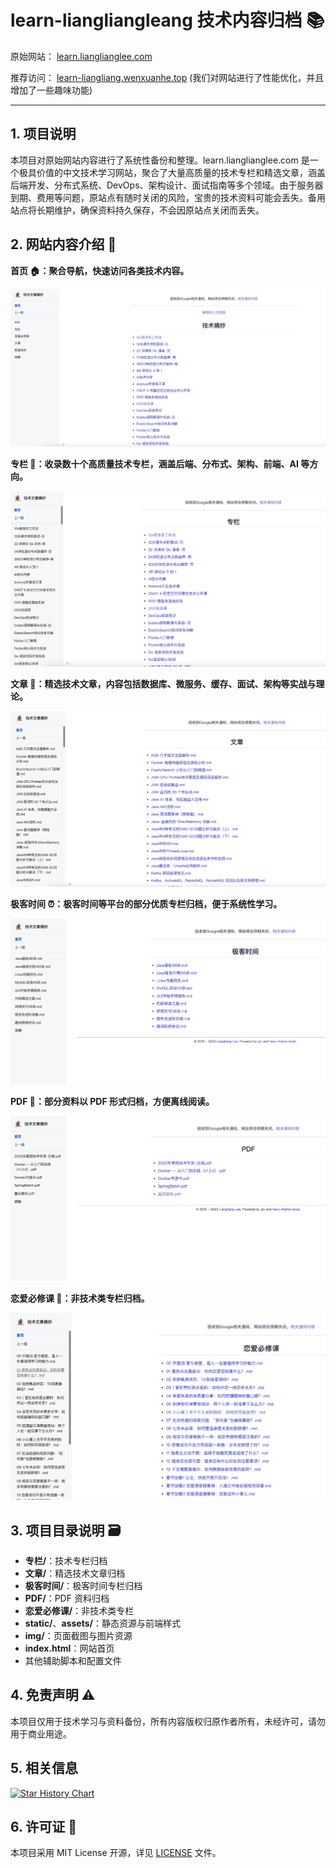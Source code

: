 # learn-liangliangleang 技术内容归档 📚

原始网站： [learn.lianglianglee.com](https://learn.lianglianglee.com)

推荐访问： [learn-liangliang.wenxuanhe.top](https://learn-liangliang.wenxuanhe.top) (我们对网站进行了性能优化，并且增加了一些趣味功能)

---

## 1. 项目说明

本项目对原始网站内容进行了系统性备份和整理。learn.lianglianglee.com 是一个极具价值的中文技术学习网站，聚合了大量高质量的技术专栏和精选文章，涵盖后端开发、分布式系统、DevOps、架构设计、面试指南等多个领域。由于服务器到期、费用等问题，原站点有随时关闭的风险，宝贵的技术资料可能会丢失。备用站点将长期维护，确保资料持久保存，不会因原站点关闭而丢失。

## 2. 网站内容介绍 📝

**首页 🏠：聚合导航，快速访问各类技术内容。**
<p align="center">
  <img src="img/index.png" />
</p>

**专栏 📖：收录数十个高质量技术专栏，涵盖后端、分布式、架构、前端、AI 等方向。**
<p align="center">
  <img src="img/专栏.png" />
</p>

**文章 📰：精选技术文章，内容包括数据库、微服务、缓存、面试、架构等实战与理论。**
<p align="center">
  <img src="img/文章.png" />
</p>

**极客时间 ⏰：极客时间等平台的部分优质专栏归档，便于系统性学习。**
<p align="center">
  <img src="img/极客时间.png" />
</p>

**PDF 📄：部分资料以 PDF 形式归档，方便离线阅读。**
<p align="center">
  <img src="img/PDF.png" />
</p>

**恋爱必修课 💌：非技术类专栏归档。**
<p align="center">
  <img src="img/恋爱必修课.png" />
</p>

## 3. 项目目录说明 🗃️

- **专栏/**：技术专栏归档
- **文章/**：精选技术文章归档
- **极客时间/**：极客时间专栏归档
- **PDF/**：PDF 资料归档
- **恋爱必修课/**：非技术类专栏
- **static/**、**assets/**：静态资源与前端样式
- **img/**：页面截图与图片资源
- **index.html**：网站首页
- 其他辅助脚本和配置文件

## 4. 免责声明 ⚠️

本项目仅用于技术学习与资料备份，所有内容版权归原作者所有，未经许可，请勿用于商业用途。

## 5. 相关信息

[![Star History Chart](https://api.star-history.com/svg?repos=xixiwenxuanhe/learn-liangliang&type=Date)](https://www.star-history.com/#xixiwenxuanhe/learn-liangliang&Date)

## 6. 许可证 📝

本项目采用 MIT License 开源，详见 [LICENSE](./LICENSE) 文件。
